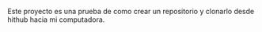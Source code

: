 Este proyecto es una prueba de como crear un repositorio y clonarlo desde hithub hacia mi computadora.